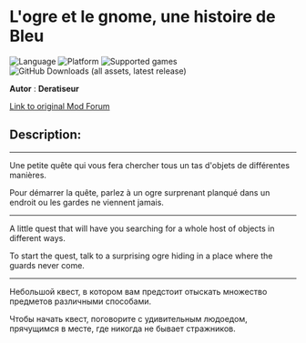 # L'ogre et le gnome, une histoire de Bleu

![Language](https://img.shields.io/static/v1?label=language&message=english%20%7C%20french%20%7C%20Russian%20%7C%20&color=informational)
![Platform](https://img.shields.io/static/v1?label=platform&message=windows%20%7C%20macOS%20%7C%20&color=informational)
![Supported games](https://img.shields.io/static/v1?label=supported%20games&message=BG2%20%7C%20BGT%20%7C%20BG2EE%20%7C%20EET%20%7C%20&color=dodgerblue)
![GitHub Downloads (all assets, latest release)](https://img.shields.io/github/downloads/Deratiseur/Ogre/total)

**Autor** : **Deratiseur**

[Link to original Mod Forum](https://www.baldursgateworld.fr/viewtopic.php?t=28812)


## Description:
-------------

Une petite quête qui vous fera chercher tous un tas d'objets de différentes manières.

Pour démarrer la quête, parlez à un ogre surprenant planqué dans un endroit ou les gardes ne viennent jamais.

-------------

A little quest that will have you searching for a whole host of objects in different ways.

To start the quest, talk to a surprising ogre hiding in a place where the guards never come.

-------------

Небольшой квест, в котором вам предстоит отыскать множество предметов различными способами.

Чтобы начать квест, поговорите с удивительным людоедом, прячущимся в месте, где никогда не бывает стражников.
